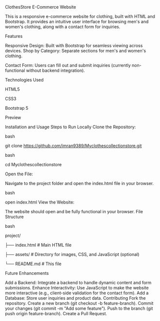 ClothesStore E-Commerce Website

This is a responsive e-commerce website for clothing, built with HTML and Bootstrap. It provides an intuitive user interface for browsing men's and women's clothing, along with a contact form for inquiries.

Features

Responsive Design: Built with Bootstrap for seamless viewing across devices.
Shop by Category: Separate sections for men's and women's clothing.

Contact Form: Users can fill out and submit inquiries (currently non-functional without backend integration).

Technologies Used

HTML5

CSS3

Bootstrap 5

Preview

Installation and Usage
Steps to Run Locally
Clone the Repository:

bash

git clone https://github.com/imran9389/Myclothescollectionstore.git

bash

cd Myclothescollectionstore

Open the File:

Navigate to the project folder and open the index.html file in your browser.

bash

open index.html
View the Website:

The website should open and be fully functional in your browser.
File Structure

bash

project/

├── index.html          # Main HTML file

├── assets/             # Directory for images, CSS, and JavaScript (optional)

└── README.md           # This file

Future Enhancements

Add a Backend: Integrate a backend to handle dynamic content and form submissions.
Enhance Interactivity: Use JavaScript to make the website more interactive (e.g., client-side validation for the contact form).
Add a Database: Store user inquiries and product data.
Contributing
Fork the repository.
Create a new branch (git checkout -b feature-branch).
Commit your changes (git commit -m "Add some feature").
Push to the branch (git push origin feature-branch).
Create a Pull Request.
